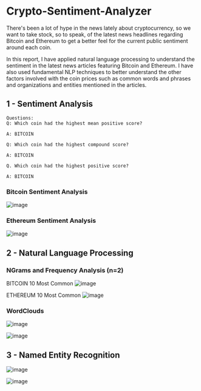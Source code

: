 # Crypto-Sentiment-Analyzer

There's been a lot of hype in the news lately about cryptocurrency, so we want to take stock, so to speak, of the latest news headlines regarding Bitcoin and Ethereum to get a better feel for the current public sentiment around each coin.

In this report, I have applied natural language processing to understand the sentiment in the latest news articles featuring Bitcoin and Ethereum. I have also used fundamental NLP techniques to better understand the other factors involved with the coin prices such as common words and phrases and organizations and entities mentioned in the articles.

## 1 - Sentiment Analysis

```
Questions:
Q: Which coin had the highest mean positive score?

A: BITCOIN

Q: Which coin had the highest compound score?

A: BITCOIN

Q. Which coin had the highest positive score?

A: BITCOIN

```

### Bitcoin Sentiment Analysis

![image](https://user-images.githubusercontent.com/51159089/131274041-9c1927b7-cc3e-4224-a82d-359b5f1a58f1.png)


### Ethereum Sentiment Analysis

![image](https://user-images.githubusercontent.com/51159089/131274057-40fdaaa1-c16e-4e57-b355-87c8a7068504.png)


## 2 - Natural Language Processing

### NGrams and Frequency Analysis (n=2)

BITCOIN 10 Most Common
![image](https://user-images.githubusercontent.com/51159089/131274216-faeae563-6c76-4f68-b376-69258e104a6f.png)

ETHEREUM 10 Most Common
![image](https://user-images.githubusercontent.com/51159089/131274245-31c9bd18-7fe3-44c4-a25f-44fc61e92800.png)


### WordClouds

![image](https://user-images.githubusercontent.com/51159089/131274264-6969e6f8-18ce-4a7a-a0a1-1b9f9064ecf8.png)

![image](https://user-images.githubusercontent.com/51159089/131274279-8acc69b9-0413-468c-83da-114e6964b555.png)


## 3 - Named Entity Recognition

![image](https://user-images.githubusercontent.com/51159089/131274321-d036b17b-e003-495f-b189-e0b0c0d27044.png)

![image](https://user-images.githubusercontent.com/51159089/131274341-62bf9c3d-c64f-417d-bd3a-ecea050e6adc.png)
